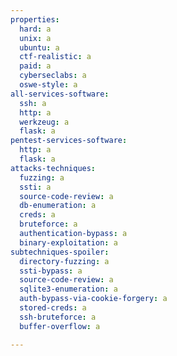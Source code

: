 ```yaml
---
properties:
  hard: a
  unix: a
  ubuntu: a
  ctf-realistic: a
  paid: a
  cyberseclabs: a
  oswe-style: a
all-services-software:
  ssh: a
  http: a
  werkzeug: a
  flask: a
pentest-services-software:
  http: a
  flask: a
attacks-techniques:
  fuzzing: a
  ssti: a
  source-code-review: a
  db-enumeration: a
  creds: a
  bruteforce: a
  authentication-bypass: a
  binary-exploitation: a
subtechniques-spoiler:
  directory-fuzzing: a
  ssti-bypass: a
  source-code-review: a
  sqlite3-enumeration: a
  auth-bypass-via-cookie-forgery: a
  stored-creds: a
  ssh-bruteforce: a
  buffer-overflow: a

---
```

